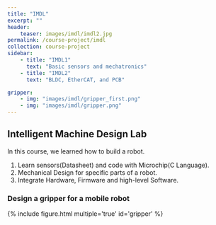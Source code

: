 ```yaml
---
title: "IMDL"
excerpt: ""
header:
    teaser: images/imdl/imdl2.jpg
permalink: /course-project/imdl
collection: course-project
sidebar:
    - title: "IMDL1"
      text: "Basic sensors and mechatronics"
    - title: "IMDL2"
      text: "BLDC, EtherCAT, and PCB"

gripper:
    - img: "images/imdl/gripper_first.png"
    - img: "images/imdl/gripper.png"
---
```

## Intelligent Machine Design Lab

In this course, we learned how to build a robot.
1. Learn sensors(Datasheet) and code with Microchip(C Language).
2. Mechanical Design for specific parts of a robot.
3. Integrate Hardware, Firmware and high-level Software.
   
   

### Design a gripper for a mobile robot
{% include figure.html multiple='true' id='gripper' %}

